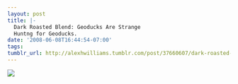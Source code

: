 ```yaml
---
layout: post
title: |-
  Dark Roasted Blend: Geoducks Are Strange
  Huntng for Geoducks.
date: '2008-06-08T16:44:54-07:00'
tags: 
tumblr_url: http://alexhwilliams.tumblr.com/post/37660607/dark-roasted-blend-geoducks-are-strange-huntng
---
```

<img src="http://25.media.tumblr.com/EXq6qISRE9zu077yDAzstjxa_500.jpg"/>

